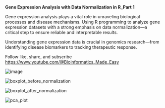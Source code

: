 **Gene Expression Analysis with Data Normalization in R_Part 1**

Gene expression analysis plays a vital role in unraveling biological processes and disease mechanisms. Using R programming to analyze gene expression datasets with a strong emphasis on data normalization—a critical step to ensure reliable and interpretable results.

Understanding gene expression data is crucial in genomics research—from identifying disease biomarkers to tracking therapeutic response.

Follow like, share, and subscribe https://www.youtube.com/@Bioinformatics_Made_Easy



![image](https://github.com/user-attachments/assets/e001742b-170a-4e29-8c8f-1d5b377e757a)



![boxplot_before_normalization](https://github.com/user-attachments/assets/2d26ab87-dd69-4183-b443-1517c96a45b1)



![boxplot_after_normalization](https://github.com/user-attachments/assets/9d921508-36ce-4b07-a912-237aca5e5e75)



![pca_plot](https://github.com/user-attachments/assets/bbcc313f-9ba6-40ea-9bb8-ace0d6af5440)



